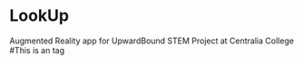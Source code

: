 # LookUp
Augmented Reality app for UpwardBound STEM Project at Centralia College
#This is an <martensonjaden> tag
